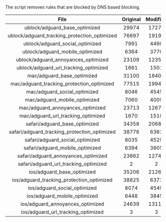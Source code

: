 The script removes rules that are blocked by DNS based blocking.


| File | Original | Modified |
|:----:|:-----:|:-----:|
| ublock/adguard_base_optimized | 29974 | 17275 |
| ublock/adguard_tracking_protection_optimized | 76697 | 19197 |
| ublock/adguard_social_optimized | 7991 | 4498 |
| ublock/adguard_mobile_optimized | 6364 | 3770 |
| ublock/adguard_annoyances_optimized | 23109 | 12353 |
| ublock/adguard_url_tracking_optimized | 1661 | 1501 |
| mac/adguard_base_optimized | 31100 | 18401 |
| mac/adguard_tracking_protection_optimized | 77515 | 19946 |
| mac/adguard_social_optimized | 8046 | 4545 |
| mac/adguard_mobile_optimized | 7060 | 4009 |
| mac/adguard_annoyances_optimized | 23713 | 12673 |
| mac/adguard_url_tracking_optimized | 1670 | 1510 |
| safari/adguard_base_optimized | 34358 | 20684 |
| safari/adguard_tracking_protection_optimized | 38776 | 6363 |
| safari/adguard_social_optimized | 8035 | 4529 |
| safari/adguard_mobile_optimized | 6394 | 3805 |
| safari/adguard_annoyances_optimized | 23862 | 12749 |
| safari/adguard_url_tracking_optimized | 2 | 2 |
| ios/adguard_base_optimized | 35206 | 21268 |
| ios/adguard_tracking_protection_optimized | 38825 | 6373 |
| ios/adguard_social_optimized | 8074 | 4549 |
| ios/adguard_mobile_optimized | 6448 | 3845 |
| ios/adguard_annoyances_optimized | 24639 | 13115 |
| ios/adguard_url_tracking_optimized | 3 | 3 |